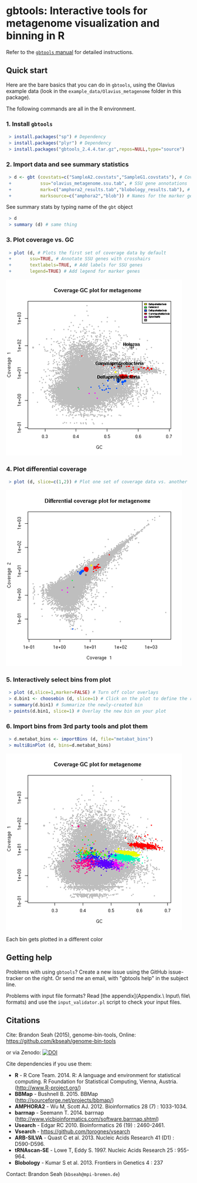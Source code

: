 # gbtools: Interactive tools for metagenome visualization and binning in R

Refer to the [`gbtools` manual](https://github.com/kbseah/genome-bin-tools/wiki) for detailed instructions.

## Quick start

Here are the bare basics that you can do in `gbtools`, using the Olavius example data (look in the `example_data/Olavius_metagenome` folder in this package). 

The following commands are all in the R environment.

### 1. Install `gbtools`

```R
 > install.packages("sp") # Dependency
 > install.packages("plyr") # Dependency
 > install.packages("gbtools_2.4.4.tar.gz",repos=NULL,type="source")
```
### 2. Import data and see summary statistics

```R
 > d <- gbt (covstats=c("SampleA2.covstats","SampleG1.covstats"), # Coverage data
 +           ssu="olavius_metagenome.ssu.tab", # SSU gene annotations
 +           mark=c("amphora2_results.tab","blobology_results.tab"), # Marker genes
 +           marksource=c("amphora2","blob")) # Names for the marker gene sets
```

See summary stats by typing name of the `gbt` object

```R
 > d
 > summary (d) # same thing
```

### 3. Plot coverage vs. GC

```R 
 > plot (d, # Plots the first set of coverage data by default
 +       ssu=TRUE, # Annotate SSU genes with crosshairs
 +       textlabels=TRUE, # Add labels for SSU genes
 +       legend=TRUE) # Add legend for marker genes
```

![Coverage-GC plot](./example_data/Olavius_example/plot_cov_gc.png)

### 4. Plot differential coverage

```R
 > plot (d, slice=c(1,2)) # Plot one set of coverage data vs. another
```

![Differential coverage plot](./example_data/Olavius_example/plot_diffcov.png)

### 5. Interactively select bins from plot

```R
 > plot (d,slice=1,marker=FALSE) # Turn off color overlays
 > d.bin1 <- choosebin (d, slice=1) # Click on the plot to define the region you want
 > summary(d.bin1) # Summarize the newly-created bin
 > points(d.bin1, slice=1) # Overlay the new bin on your plot
```

### 6. Import bins from 3rd party tools and plot them

```R
 > d.metabat_bins <- importBins (d, file="metabat_bins")
 > multiBinPlot (d, bins=d.metabat_bins)
```

![Multiple bin plot overlay](./example_data/Olavius_example/multibinplot.png)

Each bin gets plotted in a different color

## Getting help

Problems with using `gbtools`? Create a new issue using the GitHub issue-tracker on the right. Or send me an email, with "gbtools help" in the subject line.

Problems with input file formats? Read [the appendix](Appendix.\ Input\ file\ formats) and use the `input_validator.pl` script to check your input files.

## Citations 

Cite: Brandon Seah (2015), genome-bin-tools, Online: https://github.com/kbseah/genome-bin-tools

or via Zenodo: [![DOI](https://zenodo.org/badge/doi/10.5281/zenodo.18785.svg)](http://dx.doi.org/10.5281/zenodo.18785)

Cite dependencies if you use them:
* **R** -  R Core Team. 2014. R: A language and environment for statistical computing. R Foundation for Statistical Computing, Vienna, Austria. (http://www.R-project.org/)
* **BBMap** - Bushnell B. 2015. BBMap (http://sourceforge.net/projects/bbmap/)
* **AMPHORA2** - Wu M, Scott AJ. 2012. Bioinformatics 28 (7) : 1033-1034.
* **barrnap** - Seemann T. 2014. barrnap (http://www.vicbioinformatics.com/software.barrnap.shtml)
* **Usearch** - Edgar RC 2010. Bioinformatics 26 (19) : 2460-2461.
* **Vsearch** - https://github.com/torognes/vsearch
* **ARB-SILVA** - Quast C et al. 2013. Nucleic Acids Research 41 (D1) : D590-D596.
* **tRNAscan-SE** - Lowe T, Eddy S. 1997. Nucleic Acids Research 25 : 955-964.
* **Blobology** - Kumar S et al. 2013. Frontiers in Genetics 4 : 237

Contact: Brandon Seah (`kbseah@mpi-bremen.de`)

